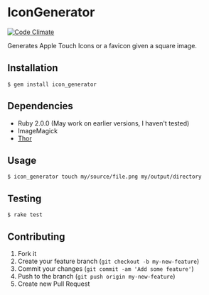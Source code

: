 # IconGenerator

[![Code Climate](https://codeclimate.com/github/adamnbowen/icon_generator.png)](https://codeclimate.com/github/adamnbowen/icon_generator)

Generates Apple Touch Icons or a favicon given a square image.

## Installation

    $ gem install icon_generator

## Dependencies

* Ruby 2.0.0 (May work on earlier versions, I haven't tested)
* ImageMagick
* [Thor](http://whatisthor.com/)

## Usage

    $ icon_generator touch my/source/file.png my/output/directory

## Testing

    $ rake test

## Contributing

1. Fork it
2. Create your feature branch (`git checkout -b my-new-feature`)
3. Commit your changes (`git commit -am 'Add some feature'`)
4. Push to the branch (`git push origin my-new-feature`)
5. Create new Pull Request
